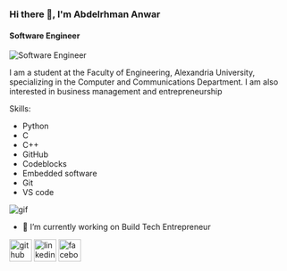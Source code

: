 ### Hi there 👋, I'm Abdelrhman Anwar
#### Software Engineer
![Software Engineer](https://media.licdn.com/dms/image/D4D03AQG4MjZqHSpZRw/profile-displayphoto-shrink_400_400/0/1707071816835?e=1725494400&v=beta&t=9f8HyFENaovZw9Y_c_UlpIn_GsrbmmN_5Mn-o9h84q4)

I am a student at the Faculty of Engineering, Alexandria University, specializing in the Computer and Communications Department. I am also interested in business management and entrepreneurship


Skills: 
* Python 
* C
* C++
* GitHub
* Codeblocks
* Embedded software  
* Git 
* VS code
<img src="https://www.careerguide.com/career/wp-content/uploads/2021/09/booting-up-developer-economy-how-tech-startups-are-helping-coders-build-and-test-software-faster.gif" alt="gif"/>

- 🔭 I’m currently working on Build Tech Entrepreneur 


[<img src='https://cdn.jsdelivr.net/npm/simple-icons@3.0.1/icons/github.svg' alt='github' height='40'>](https://github.com/Abdo-Anwar)  [<img src='https://cdn.jsdelivr.net/npm/simple-icons@3.0.1/icons/linkedin.svg' alt='linkedin' height='40'>](https://www.linkedin.com/in//abdelrhman-anwar/)  [<img src='https://cdn.jsdelivr.net/npm/simple-icons@3.0.1/icons/facebook.svg' alt='facebook' height='40'>](https://www.facebook.com/no.bo.169)  


